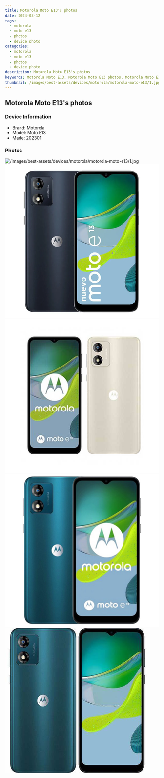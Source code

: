 ```yaml
---
title: Motorola Moto E13's photos
date: 2024-03-12
tags: 
  - motorola
  - moto e13
  - photos
  - device photo
categories: 
  - motorola
  - moto e13
  - photos
  - device photo
description: Motorola Moto E13's photos
keywords: Motorola Moto E13, Motorola Moto E13 photos, Motorola Moto E13 device photo
thumbnail: /images/best-assets/devices/motorola/motorola-moto-e13/1.jpg
---
```


## Motorola Moto E13's photos

### Device Information

- Brand: Motorola
- Model: Moto E13
- Made: 202301

### Photos

![/images/best-assets/devices/motorola/motorola-moto-e13/1.jpg](/images/best-assets/devices/motorola/motorola-moto-e13/1.jpg)
![/images/best-assets/devices/motorola/motorola-moto-e13/2.jpg](/images/best-assets/devices/motorola/motorola-moto-e13/2.jpg)
![/images/best-assets/devices/motorola/motorola-moto-e13/3.jpg](/images/best-assets/devices/motorola/motorola-moto-e13/3.jpg)
![/images/best-assets/devices/motorola/motorola-moto-e13/4.jpg](/images/best-assets/devices/motorola/motorola-moto-e13/4.jpg)
![/images/best-assets/devices/motorola/motorola-moto-e13/5.jpg](/images/best-assets/devices/motorola/motorola-moto-e13/5.jpg)
